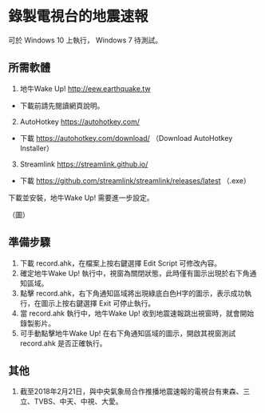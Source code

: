 # 錄製電視台的地震速報
可於 Windows 10 上執行， Windows 7 待測試。

## 所需軟體
1. 地牛Wake Up! http://eew.earthquake.tw
* 下載前請先閱讀網頁說明。
2. AutoHotkey https://autohotkey.com/
* 下載 https://autohotkey.com/download/ （Download AutoHotkey Installer）
3. Streamlink https://streamlink.github.io/
* 下載 https://github.com/streamlink/streamlink/releases/latest （.exe）

下載並安裝，地牛Wake Up! 需要進一步設定。

（圖）
## 準備步驟
1. 下載 record.ahk，在檔案上按右鍵選擇 Edit Script 可修改內容。
2. 確定地牛Wake Up! 執行中，視窗為關閉狀態，此時僅有圖示出現於右下角通知區域。
3. 點擊 record.ahk，右下角通知區域將出現綠底白色H字的圖示，表示成功執行，在圖示上按右鍵選擇 Exit 可停止執行。
4. 當 record.ahk 執行中，地牛Wake Up! 收到地震速報跳出視窗時，就會開始錄製影片。
5. 可手動點擊地牛Wake Up! 在右下角通知區域的圖示，開啟其視窗測試 record.ahk 是否正確執行。

## 其他
1. 截至2018年2月21日，與中央氣象局合作推播地震速報的電視台有東森、三立、TVBS、中天、中視、大愛。
